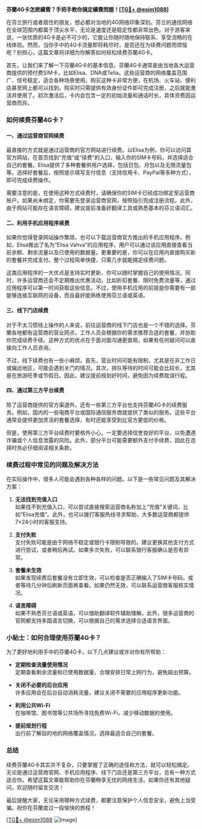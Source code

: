 **芬蘭4G卡怎麽續費？手把手教你搞定續費問題！[[TG💪+ @esim1088](https://t.me/s/esim1088)]**

在芬兰旅行或者居住的朋友，想必都对当地的4G网络印象深刻。芬兰的通信网络在全球范围内都属于顶尖水平，无论是速度还是稳定性都非常出色。对于游客来说，一张优质的4G卡是必不可少的，它能让你随时随地保持联系、享受流畅的在线体验。然而，当你手中的4G卡流量即将耗尽时，是否还在为续费问题而烦恼呢？别担心，这篇文章将详细为你解答如何轻松续费芬蘭4G卡。

首先，让我们来了解一下芬蘭4G卡的基本信息。芬蘭4G卡通常是由当地各大运营商提供的预付费SIM卡，比如Elisa、DNA或Telia。这些运营商的网络覆盖范围广、信号稳定，适合各种场景使用。购买这种卡非常方便，在机场、火车站、便利店甚至网上都可以找到。购买时只需提供有效身份证件即可完成注册，之后就能激活并使用了。初次激活后，卡内会包含一定的初始流量和通话时长，具体资费因运营商而异。

### 如何续费芬蘭4G卡？

#### 一、通过运营商官网续费

最直接的方式就是通过运营商的官方网站进行续费。以Elisa为例，你可以访问其官方网站，在首页找到“充值”或“续费”的入口，输入你的SIM卡号码，并选择适合自己的套餐。Elisa提供了多种套餐供用户选择，包括日包、月包以及无限流量包等。选择好套餐后，按照提示填写支付信息（支持信用卡、PayPal等多种方式），即可完成续费操作。

需要注意的是，在使用这种方式续费时，请确保你的SIM卡已经成功绑定至运营商账户。如果尚未绑定，你需要先登录运营商官网，按照指引完成注册流程。此外，由于网站可能存在语言障碍，建议提前准备好翻译工具或熟悉基本的芬兰语词汇。

#### 二、利用手机应用程序续费

如果你觉得登录网站操作繁琐，也可以下载运营商官方推出的手机应用程序。例如，Elisa推出了名为“Elisa Vahva”的应用程序，用户可以通过该应用直接查看当前余额、剩余流量以及已使用的数据量。更重要的是，你可以在应用内直接购买新的套餐并完成支付。整个过程简单快捷，只需几步就能搞定续费问题。

这类应用程序的一大优点是支持实时更新，你可以随时掌握自己的使用情况。同时，许多运营商还会不定期推出优惠活动，比如折扣套餐、限时免费流量等，通过应用程序可以第一时间获取这些信息。不过，使用手机应用的前提是你需要有一部能够连接互联网的设备，而且最好能熟练使用芬兰语或英语。

#### 三、线下门店续费

对于不太习惯线上操作的人来说，前往运营商的线下门店也是一个不错的选择。芬蘭各地都有运营商的营业网点，工作人员会根据你的需求推荐合适的套餐，并协助你完成续费手续。这种方式的优点在于面对面沟通更直观，如果有任何疑问可以直接向工作人员咨询。

不过，线下续费也有一些小麻烦。首先，营业时间可能有限制，尤其是在非工作日或偏远地区，可能会遇到关门的情况。其次，排队等待的时间可能会比较长，尤其是在旅游旺季或节假日。因此，建议提前规划好时间，避免因为续费耽误行程。

#### 四、通过第三方平台续费

除了运营商提供的官方渠道外，还有一些第三方平台也支持芬蘭4G卡的续费服务。例如，国内的一些电商平台或国际通信服务商就提供了类似的服务。这些平台通常会提供更加灵活的套餐选择，有时还能享受到比官方更低的价格。

但是，使用第三方平台续费时要格外小心，一定要选择信誉良好的平台，以免遭遇诈骗或个人信息泄露的风险。此外，部分平台可能需要额外支付手续费，因此在选择时务必仔细阅读相关条款。

### 续费过程中常见的问题及解决方法

在实际操作中，很多人可能会遇到各种各样的问题。以下是一些常见问题及其解决方案：

1. **无法找到充值入口**  
   如果找不到充值入口，可以尝试直接搜索运营商名称加上“充值”关键词，比如“Elisa充值”。此外，也可以拨打客服热线寻求帮助，大多数运营商都提供7×24小时的客服支持。

2. **支付失败**  
   支付失败可能是由于网络不稳定或银行卡限制导致的。建议更换其他支付方式进行尝试，或者稍后再试。如果多次失败，可以联系银行客服确认是否有异常。

3. **套餐未生效**  
   如果发现续费后套餐没有立即生效，可以检查是否正确输入了SIM卡号码，或者等待几分钟后刷新页面再查看。如果仍然无效，可以联系运营商客服核实情况。

4. **语言障碍**  
   如果不熟悉芬兰语或英语，可以借助翻译软件辅助理解。此外，很多运营商的官网都支持多国语言切换，可以根据自己的需求选择合适语言界面。

### 小贴士：如何合理使用芬蘭4G卡？

为了更好地利用手中的芬蘭4G卡，以下几点建议或许对你有所帮助：

- **定期检查流量使用情况**  
  定期查看剩余流量和已使用数据量，合理安排日常上网行为，避免超出预算。

- **关闭不必要的后台应用**  
  许多应用会在后台自动消耗流量，建议关闭不需要的应用程序更新功能。

- **利用公共Wi-Fi**  
  在咖啡馆、图书馆等公共场所寻找免费Wi-Fi，减少移动数据的使用。

- **提前规划行程**  
  出行前了解目的地的网络覆盖情况，选择最适合自己的套餐。

### 总结

续费芬蘭4G卡其实并不复杂，只要掌握了正确的途径和方法，就可以轻松搞定。无论是通过运营商官网、手机应用程序、线下门店还是第三方平台，总有一种方式适合你。希望这篇文章能帮助你在芬蘭畅享无忧的网络生活。如果你还有其他疑问，欢迎随时留言交流！

最后提醒大家，无论采用哪种方式续费，都要注意保护个人信息安全，避免上当受骗。祝你在芬蘭度过一段愉快的旅程！

[[TG💪+ @esim1088](https://t.me/s/esim1088) ![Image](https://i.postimg.cc/4NQfJmqS/Snipaste-2025-05-13-00-14-12.png)]